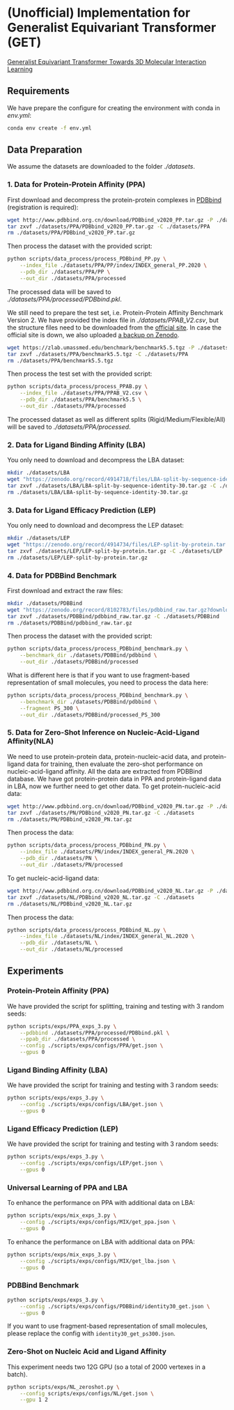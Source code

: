 # (Unofficial) Implementation for Generalist Equivariant Transformer (GET)

[Generalist Equivariant Transformer Towards 3D Molecular Interaction Learning](https://arxiv.org/abs/2306.01474)

## Requirements
We have prepare the configure for creating the environment with conda in *env.yml*:
```bash
conda env create -f env.yml
```

## Data Preparation
We assume the datasets are downloaded to the folder *./datasets*.

### 1. Data for Protein-Protein Affinity (PPA)

First download and decompress the protein-protein complexes in [PDBbind](http://www.pdbbind.org.cn/download.php) (registration is required):

```bash
wget http://www.pdbbind.org.cn/download/PDBbind_v2020_PP.tar.gz -P ./datasets/PPA
tar zxvf ./datasets/PPA/PDBbind_v2020_PP.tar.gz -C ./datasets/PPA
rm ./datasets/PPA/PDBbind_v2020_PP.tar.gz
```

Then process the dataset with the provided script:

```bash
python scripts/data_process/process_PDBbind_PP.py \
    --index_file ./datasets/PPA/PP/index/INDEX_general_PP.2020 \
    --pdb_dir ./datasets/PPA/PP \
    --out_dir ./datasets/PPA/processed
```

The processed data will be saved to *./datasets/PPA/processed/PDBbind.pkl*.

We still need to prepare the test set, i.e. Protein-Protein Affinity Benchmark Version 2. We have provided the index file in *./datasets/PPAB_V2.csv*, but the structure files need to be downloaded from the [official site](https://zlab.umassmed.edu/benchmark/). In case the official site is down, we also uploaded [a backup on Zenodo](https://zenodo.org/record/8318025/files/benchmark5.5.tgz?download=1).

```bash
wget https://zlab.umassmed.edu/benchmark/benchmark5.5.tgz -P ./datasets/PPA
tar zxvf ./datasets/PPA/benchmark5.5.tgz -C ./datasets/PPA
rm ./datasets/PPA/benchmark5.5.tgz
```

Then process the test set with the provided script:

```bash
python scripts/data_process/process_PPAB.py \
    --index_file ./datasets/PPA/PPAB_V2.csv \
    --pdb_dir ./datasets/PPA/benchmark5.5 \
    --out_dir ./datasets/PPA/processed
```

The processed dataset as well as different splits (Rigid/Medium/Flexible/All) will be saved to *./datasets/PPA/processed*.

### 2. Data for Ligand Binding Affinity (LBA)

You only need to download and decompress the LBA dataset:

```bash
mkdir ./datasets/LBA
wget "https://zenodo.org/record/4914718/files/LBA-split-by-sequence-identity-30.tar.gz?download=1" -O ./datasets/LBA/LBA-split-by-sequence-identity-30.tar.gz
tar zxvf ./datasets/LBA/LBA-split-by-sequence-identity-30.tar.gz -C ./datasets/LBA
rm ./datasets/LBA/LBA-split-by-sequence-identity-30.tar.gz
```

### 3. Data for Ligand Efficacy Prediction (LEP)

You only need to download and decompress the LEP dataset:

```bash
mkdir ./datasets/LEP
wget "https://zenodo.org/record/4914734/files/LEP-split-by-protein.tar.gz?download=1" -O ./datasets/LEP/LEP-split-by-protein.tar.gz
tar zxvf ./datasets/LEP/LEP-split-by-protein.tar.gz -C ./datasets/LEP
rm ./datasets/LEP/LEP-split-by-protein.tar.gz
```


### 4. Data for PDBBind Benchmark

First download and extract the raw files:

```bash
mkdir ./datasets/PDBBind
wget "https://zenodo.org/record/8102783/files/pdbbind_raw.tar.gz?download=1" -O ./datasets/PDBBind/pdbbind_raw.tar.gz
tar zxvf ./datasets/PDBBind/pdbbind_raw.tar.gz -C ./datasets/PDBBind
rm ./datasets/PDBBind/pdbbind_raw.tar.gz
```

Then process the dataset with the provided script:
```bash
python scripts/data_process/process_PDBbind_benchmark.py \
    --benchmark_dir ./datasets/PDBBind/pdbbind \
    --out_dir ./datasets/PDBBind/processed
```

What is different here is that if you want to use fragment-based representation of small molecules, you need to process the data here:

```bash
python scripts/data_process/process_PDBbind_benchmark.py \
    --benchmark_dir ./datasets/PDBBind/pdbbind \
    --fragment PS_300 \
    --out_dir ./datasets/PDBBind/processed_PS_300
```

### 5. Data for Zero-Shot Inference on Nucleic-Acid-Ligand Affinity(NLA)

We need to use protein-protein data, protein-nucleic-acid data, and protein-ligand data for training, then evaluate the zero-shot performance on nucleic-acid-ligand affinity. All the data are extracted from PDBBind database. We have got protein-protein data in PPA and protein-ligand data in LBA, now we further need to get other data.
To get protein-nucleic-acid data:

```bash
wget http://www.pdbbind.org.cn/download/PDBbind_v2020_PN.tar.gz -P ./datasets/PN
tar zxvf ./datasets/PN/PDBbind_v2020_PN.tar.gz -C ./datasets
rm ./datasets/PN/PDBbind_v2020_PN.tar.gz
```
Then process the data:

```bash
python scripts/data_process/process_PDBbind_PN.py \
    --index_file ./datasets/PN/index/INDEX_general_PN.2020 \
    --pdb_dir ./datasets/PN \
    --out_dir ./datasets/PN/processed
```

To get nucleic-acid-ligand data:

```bash
wget http://www.pdbbind.org.cn/download/PDBbind_v2020_NL.tar.gz -P ./datasets/NL
tar zxvf ./datasets/NL/PDBbind_v2020_NL.tar.gz -C ./datasets
rm ./datasets/NL/PDBbind_v2020_NL.tar.gz
```

Then process the data:

```bash
python scripts/data_process/process_PDBbind_NL.py \
    --index_file ./datasets/NL/index/INDEX_general_NL.2020 \
    --pdb_dir ./datasets/NL \
    --out_dir ./datasets/NL/processed
```


## Experiments

### Protein-Protein Affinity (PPA)

We have provided the script for splitting, training and testing with 3 random seeds:

```bash
python scripts/exps/PPA_exps_3.py \
    --pdbbind ./datasets/PPA/processed/PDBbind.pkl \
    --ppab_dir ./datasets/PPA/processed \
    --config ./scripts/exps/configs/PPA/get.json \
    --gpus 0
```

### Ligand Binding Affinity (LBA)

We have provided the script for training and testing with 3 random seeds:

```bash
python scripts/exps/exps_3.py \
    --config ./scripts/exps/configs/LBA/get.json \
    --gpus 0
```

### Ligand Efficacy Prediction (LEP)

We have provided the script for training and testing with 3 random seeds:

```bash
python scripts/exps/exps_3.py \
    --config ./scripts/exps/configs/LEP/get.json \
    --gpus 0
```

### Universal Learning of PPA and LBA

To enhance the performance on PPA with additional data on LBA:

```bash
python scripts/exps/mix_exps_3.py \
    --config ./scripts/exps/configs/MIX/get_ppa.json \
    --gpus 0
```

To enhance the performance on LBA with additional data on PPA:

```bash
python scripts/exps/mix_exps_3.py \
    --config ./scripts/exps/configs/MIX/get_lba.json \
    --gpus 0
```

### PDBBind Benchmark

```bash
python scripts/exps/exps_3.py \
    --config ./scripts/exps/configs/PDBBind/identity30_get.json \
    --gpus 0
```

If you want to use fragment-based representation of small molecules, please replace the config with `identity30_get_ps300.json`.

### Zero-Shot on Nucleic Acid and Ligand Affinity

This experiment needs two 12G GPU (so a total of 2000 vertexes in a batch).

```bash
python scripts/exps/NL_zeroshot.py \
    --config scripts/exps/configs/NL/get.json \
    --gpu 1 2
```
